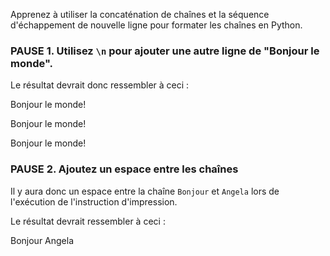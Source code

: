 Apprenez à utiliser la concaténation de chaînes et la séquence d'échappement de nouvelle ligne pour formater les chaînes en Python.

### PAUSE 1. Utilisez `\n` pour ajouter une autre ligne de "Bonjour le monde".

Le résultat devrait donc ressembler à ceci : 

Bonjour le monde!

Bonjour le monde!

Bonjour le monde!

### PAUSE 2. Ajoutez un espace entre les chaînes

Il y aura donc un espace entre la chaîne `Bonjour` et `Angela` lors de l'exécution de l'instruction d'impression.

Le résultat devrait ressembler à ceci :

Bonjour Angela